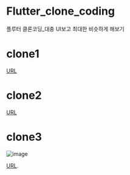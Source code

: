 # Flutter_clone_coding
플루터 클론코딩_대충 UI보고 최대한 비슷하게 해보기


# clone1

[URL](https://imgur.com/1GPC1JQ)

# clone2
[URL](https://imgur.com/a/kR0YAem)

# clone3
![image](https://github.com/ho1121h/Flutter_clone_coding/assets/102492367/a8d18f2a-1660-4ccb-ad57-2da302c40784)

[URL](https://imgur.com/a/f97p4jl).

